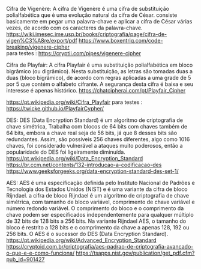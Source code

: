 Cifra de Vigenère:
    A cifra de Vigenère é uma cifra de substituição polialfabética que é uma evolução natural da cifra de César. consiste basicamente em pegar uma palavra-chave e aplicar a cifra de César várias vezes, de acordo com os caracteres da palavra-chave.
https://wiki.imesec.ime.usp.br/books/criptografia/page/cifra-de-vigen%C3%A8re/export/pdf
https://www.boxentriq.com/code-breaking/vigenere-cipher    
para testes : https://cryptii.com/pipes/vigenere-cipher

Cifra de Playfair:
    A cifra Playfair é uma substituição polialfabética em bloco bigrâmico (ou digrâmico). Nesta substituição, as letras são tomadas duas a duas (bloco bigrâmico), de acordo com regras aplicadas a uma grade de 5 por 5 que contém o alfabeto cifrante.
    A segurança desta cifra é baixa e seu interesse é apenas histórico.
https://chatcipherai.com/pt/Playfair_Cipher

https://pt.wikipedia.org/wiki/Cifra_Playfair
para testes : https://twicke.github.io/PlayfairCypher/
    
DES: 
    DES (Data Encryption Standard) é um algoritmo de criptografia de chave simétrica, Trabalha com blocos de 64 bits com chaves também de 64 bits, embora a chave real seja de 56 bits, já que 8 desses bits são redundantes. Assim, são possíveis 256 chaves diferentes, algo como 1016 chaves, foi considerado vulnerável a ataques muito poderosos, então a popularidade do DES foi ligeiramente diminuída.
    https://pt.wikipedia.org/wiki/Data_Encryption_Standard
    https://br.ccm.net/contents/132-introducao-a-codificacao-des
    https://www.geeksforgeeks.org/data-encryption-standard-des-set-1/
    
AES:
    AES é uma especificação definida pelo Instituto Nacional de Padrões e Tecnologia dos Estados Unidos (NIST) e é uma variante da cifra de bloco Rijndael. a cifra de bloco Rijndael é um algoritmo de criptografia de chave simétrica, com tamanho de bloco variável, comprimento de chave variável e número redondo variável. O comprimento do bloco e o comprimento da chave podem ser especificados independentemente para qualquer múltiplo de 32 bits de 128 bits a 256 bits. Na variante Rijndael AES, o tamanho do bloco é restrito a 128 bits e o comprimento da chave a apenas 128, 192 ou 256 bits. O AES é o sucessor do DES (Data Encryption Standard).
    https://pt.wikipedia.org/wiki/Advanced_Encryption_Standard
    https://cryptoid.com.br/criptografia/aes-padrao-de-criptografia-avancado-o-que-e-e-como-funciona/
    https://tsapps.nist.gov/publication/get_pdf.cfm?pub_id=901427
